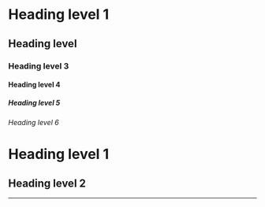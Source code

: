 # Heading level 1

## Heading level 

### Heading level 3

#### Heading level 4

##### Heading level 5

###### Heading level 6

Heading level 1
===============

Heading level 2
---------------

---------------
